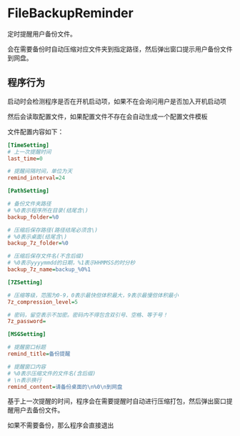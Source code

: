 # FileBackupReminder

定时提醒用户备份文件。

会在需要备份时自动压缩对应文件夹到指定路径，然后弹出窗口提示用户备份文件到网盘。

## 程序行为

启动时会检测程序是否在开机启动项，如果不在会询问用户是否加入开机启动项

然后会读取配置文件，如果配置文件不存在会自动生成一个配置文件模板

文件配置内容如下：

```ini
[TimeSetting]
# 上一次提醒时间
last_time=0

# 提醒间隔时间，单位为天
remind_interval=24

[PathSetting]

# 备份文件夹路径
# %0表示程序所在目录(结尾含\)
backup_folder=%0

# 压缩后保存路径(路径结尾必须含\)
# %0表示桌面(结尾含\)
backup_7z_folder=%0

# 压缩后保存文件名(不含后缀)
# %0表示yyyymmdd的日期，%1表示HHMMSS的时分秒
backup_7z_name=backup_%0%1

[7ZSetting]

# 压缩等级，范围为0-9，0表示最快但体积最大，9表示最慢但体积最小
7z_compression_level=5

# 密码，留空表示不加密。密码内不得包含双引号、空格、等于号！
7z_password=

[MSGSetting]

# 提醒窗口标题
remind_title=备份提醒

# 提醒窗口内容
# %0表示压缩文件的文件名(含后缀)
# \n表示换行
remind_content=请备份桌面的\n%0\n到网盘
```

基于上一次提醒的时间，程序会在需要提醒时自动进行压缩打包，然后弹出窗口提醒用户去备份文件。

如果不需要备份，那么程序会直接退出
